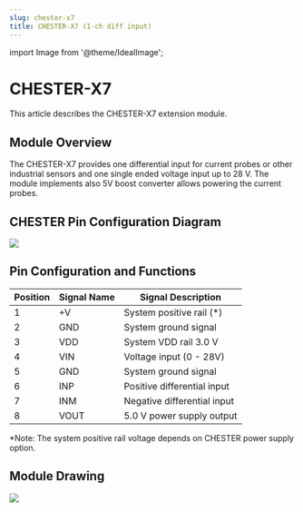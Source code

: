 ```yaml
---
slug: chester-x7
title: CHESTER-X7 (1-ch diff input)
---
```

import Image from '@theme/IdealImage';

# CHESTER-X7

This article describes the CHESTER-X7 extension module.

## Module Overview
The CHESTER-X7 provides one differential input for current probes or other industrial sensors and one single ended voltage input up to 28 V. The module implements also 5V boost converter allows powering the current probes.

## CHESTER Pin Configuration Diagram

![](tb-chester-x7.png)

## Pin Configuration and Functions

| Position | Signal Name | Signal Description          |
| -------- | ----------- | --------------------------- |
| 1        | +V          | System positive rail (*)    |
| 2        | GND         | System ground signal        |
| 3        | VDD         | System VDD rail 3.0 V       |
| 4        | VIN         | Voltage input (0 - 28V)     |
| 5        | GND         | System ground signal        |
| 6        | INP         | Positive differential input |
| 7        | INM         | Negative differential input |
| 8        | VOUT        | 5.0 V power supply output   |

*Note: The system positive rail voltage depends on CHESTER power supply option.

## Module Drawing

![](pc-chester-x7.png)

